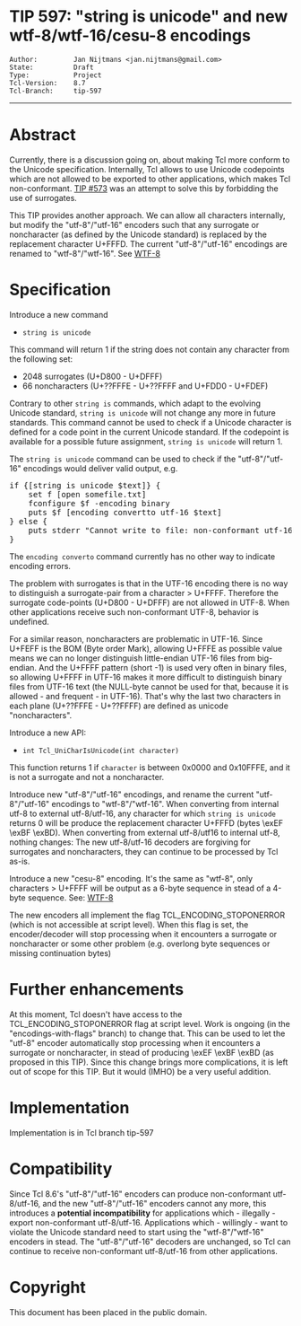 # TIP 597: "string is unicode" and new wtf-8/wtf-16/cesu-8 encodings
	Author:         Jan Nijtmans <jan.nijtmans@gmail.com>
	State:          Draft
	Type:           Project
	Tcl-Version:    8.7
	Tcl-Branch:     tip-597
-----
# Abstract

Currently, there is a discussion going on, about making Tcl more
conform to the Unicode specification. Internally, Tcl allows
to use Unicode codepoints which are not allowed to be exported
to other applications, which makes Tcl non-conformant.
[TIP #573](https://core.tcl-lang.org/tips/doc/trunk/tip/573.md)
was an attempt to solve this by forbidding the use of surrogates.

This TIP provides another approach. We can allow all characters
internally, but modify the "utf-8"/"utf-16" encoders such that any surrogate
or noncharacter (as defined by the Unicode standard) is replaced
by the replacement character U+FFFD. The current "utf-8"/"utf-16"
encodings are renamed to "wtf-8"/"wtf-16". See [WTF-8](https://simonsapin.github.io/wtf-8/)

# Specification

Introduce a new command

* `string is unicode`

This command will return 1 if the string does not contain
any character from the following set:

* 2048 surrogates (U+D800 - U+DFFF)
* 66 noncharacters (U+??FFFE - U+??FFFF and U+FDD0 - U+FDEF)

Contrary to other `string is` commands, which adapt to the
evolving Unicode standard, `string is unicode` will not
change any more in future standards. This command cannot be used to
check if a Unicode character is defined for a code point in the
current Unicode standard. If the codepoint is available for a
possible future assignment, `string is unicode` will return 1.

The `string is unicode` command can be used to check if the
"utf-8"/"utf-16" encodings would deliver valid output, e.g.
<pre>
if {[string is unicode $text]} {
    set f [open somefile.txt]
    fconfigure $f -encoding binary
    puts $f [encoding convertto utf-16 $text]
} else {
    puts stderr "Cannot write to file: non-conformant utf-16"
}
</pre>
The `encoding converto` command currently has no other way
to indicate encoding errors.

The problem with surrogates is that in the UTF-16 encoding there
is no way to distinguish a surrogate-pair from a character > U+FFFF.
Therefore the surrogate code-points (U+D800 - U+DFFF) are not
allowed in UTF-8. When other applications receive such non-conformant
UTF-8, behavior is undefined.

For a similar reason, noncharacters are problematic in UTF-16. Since
U+FEFF is the BOM (Byte order Mark), allowing U+FFFE as possible value
means we can no longer distinguish little-endian UTF-16 files from
big-endian. And the U+FFFF pattern (short -1) is used very often in
binary files, so allowing U+FFFF in UTF-16 makes it more difficult to
distinguish binary files from UTF-16 text (the NULL-byte cannot be used
for that, because it is allowed - and frequent - in UTF-16).
That's why the last two characters in each plane (U+??FFFE - U+??FFFF)
are defined as unicode "noncharacters".

Introduce a new API:

* `int Tcl_UniCharIsUnicode(int character)`

This function returns 1 if `character` is between 0x0000 and
0x10FFFE, and it is not a surrogate and not a noncharacter.

Introduce new "utf-8"/"utf-16" encodings, and rename the current
"utf-8"/"utf-16" encodings to "wtf-8"/"wtf-16". When converting from
internal utf-8 to external utf-8/utf-16, any character for which
`string is unicode` returns 0 will be produce the replacement
character U+FFFD (bytes \exEF \exBF \exBD). When converting from
external utf-8/utf16 to internal utf-8, nothing changes: The new
utf-8/utf-16 decoders are forgiving for surrogates and noncharacters,
they can continue to be processed by Tcl as-is.

Introduce a new "cesu-8" encoding. It's the same as "wtf-8", only
characters > U+FFFF will be output as a 6-byte sequence in stead of
a 4-byte sequence. See: [WTF-8](https://en.wikipedia.org/wiki/CESU-8)

The new encoders all implement the flag TCL_ENCODING_STOPONERROR
(which is not accessible at script level). When this flag is set,
the encoder/decoder will stop processing when it encounters a
surrogate or noncharacter or some other problem (e.g. overlong
byte sequences or missing continuation bytes)

# Further enhancements

At this moment, Tcl doesn't have access to the TCL_ENCODING_STOPONERROR
flag at script level. Work is ongoing (in the "encodings-with-flags"
branch) to change that. This can be used to let the "utf-8" encoder
automatically stop processing when it encounters a surrogate or
noncharacter, in stead of producing \exEF \exBF \exBD (as proposed in this TIP).
Since this change brings more complications, it is left out of
scope for this TIP. But it would (IMHO) be a very useful addition.

# Implementation

Implementation is in Tcl branch tip-597

# Compatibility

Since Tcl 8.6's "utf-8"/"utf-16" encoders can produce non-conformant utf-8/utf-16,
and the new "utf-8"/"utf-16" encoders cannot any more, this introduces a
**potential incompatibility** for applications which - illegally -
export non-conformant utf-8/utf-16. Applications which - willingly - want to
violate the Unicode standard need to start using the "wtf-8"/"wtf-16"
encoders in stead. The "utf-8"/"utf-16" decoders are unchanged, so
Tcl can continue to receive non-conformant utf-8/utf-16 from other applications.

# Copyright

This document has been placed in the public domain.

